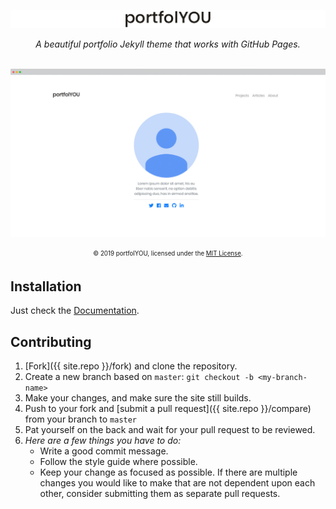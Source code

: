 [![portfolYOU](./docs/header.png)](https://youssefraafatnasry.github.io/portfolYOU/)

<div align="center">
    <i>A beautiful portfolio Jekyll theme that works with GitHub Pages.</i><br><br>
</div>

[![screenshots](./docs/portfolYOU.gif)](https://youssefraafatnasry.github.io/portfolYOU/)

<div align="center">
    <sub><sup>© 2019 portfolYOU, licensed under the <a href="./LICENSE">MIT License</a>.</sup></sub>
</div>

## Installation

Just check the [Documentation](https://youssefraafatnasry.github.io/portfolYOU/docs).

## Contributing

1. [Fork]({{ site.repo }}/fork) and clone the repository.
1. Create a new branch based on `master`: `git checkout -b <my-branch-name>`
1. Make your changes, and make sure the site still builds.
1. Push to your fork and [submit a pull request]({{ site.repo }}/compare) from your branch to `master`
1. Pat yourself on the back and wait for your pull request to be reviewed.
1. *Here are a few things you have to do:*
   - Write a good commit message.
   - Follow the style guide where possible.
   - Keep your change as focused as possible. If there are multiple changes you would like to make that are not dependent upon each other, consider submitting them as separate pull requests.